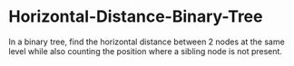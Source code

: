 # Horizontal-Distance-Binary-Tree

In a binary tree, find the horizontal distance between 2 nodes at the same level while also counting the position where a sibling node is not present.
